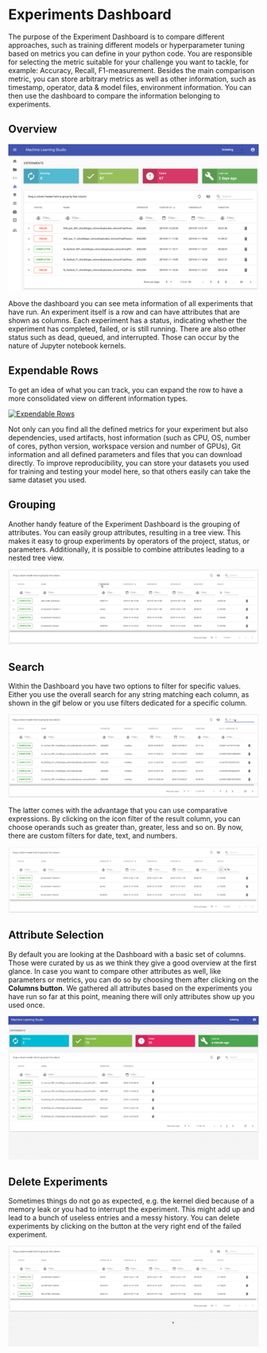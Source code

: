 # Experiments Dashboard

The purpose of the Experiment Dashboard is to compare different approaches, such as training different models or hyperparameter tuning based on metrics you can define in your python code. You are responsible for selecting the metric suitable for your challenge you want to tackle, for example: Accuracy, Recall, F1-measurement. Besides the main comparison metric, you can store arbitrary metrics as well as other information, such as timestamp, operator, data & model files, environment information. You can then use the dashboard to compare the information belonging to experiments.

## Overview

[![Overview Experiment Dashboard](./images/exp-ticket-overview.png)](./images/exp-ticket-overview.png)

Above the dashboard you can see meta information of all experiments that have run. An experiment itself is a row and can have attributes that are shown as columns. Each experiment has a status, indicating whether the experiment has completed, failed, or is still running. There are also other status such as dead, queued, and interrupted. Those can occur by the nature of Jupyter notebook kernels.

## Expendable Rows

To get an idea of what you can track, you can expand the row to have a more consolidated view on different information types.

[![Expendable Rows](./images/exp-expendable-rows.gif)](./images/exp-expendable-rows.gif)
<!-- <div style="width:100%; margin:auto"><img src="../images/exp-expendable-rows.gif" alt="drawing"/></div> -->

Not only can you find all the defined metrics for your experiment but also dependencies, used artifacts, host information (such as CPU, OS, number of cores, python version, workspace version and number of GPUs), Git information and all defined parameters and files that you can download directly. To improve reproducibility, you can store your datasets you used for training and testing your model here, so that others easily can take the same dataset you used.

## Grouping

Another handy feature of the Experiment Dashboard is the grouping of attributes. You can easily group attributes, resulting in a tree view. This makes it easy to group experiments by operators of the project, status, or parameters. Additionally, it is possible to combine attributes leading to a nested tree view.

[![Grouping](./images/exp-grouping.gif)](./images/exp-grouping.gif)
<!-- <div style="width:100%; margin:auto"><img src="../images/exp-grouping.gif" alt="drawing"/></div> -->

## Search

Within the Dashboard you have two options to filter for specific values. Either you use the overall search for any string matching each column, as shown in the gif below or you use filters dedicated for a specific column.

[![Search](./images/exp-search.gif)](./images/exp-search.gif)
<!-- <div style="width:100%; margin:auto"><img src="../images/exp-search.gif" alt="drawing"/></div> -->

The latter comes with the advantage that you can use comparative expressions. By clicking on the icon filter of the result column, you can choose operands such as greater than, greater, less and so on. By now, there are custom filters for date, text, and numbers.

[![Comparative Expressions](./images/exp-comparative-expressions.png)](./images/exp-comparative-expressions.png)
<!-- <div style="width:100%; margin:auto"><img src="../images/exp-comparative-expressions.png" alt="drawing"/></div> -->

## Attribute Selection

By default you are looking at the Dashboard with a basic set of columns. Those were curated by us as we think they give a good overview at the first glance. In case you want to compare other attributes as well, like parameters or metrics, you can do so by choosing them after clicking on the **Columns button**. We gathered all attributes based on the experiments you have run so far at this point, meaning there will only attributes show up you used once.

[![Attribute Selection](./images/exp-attribute-selection.gif)](./images/exp-attribute-selection.gif)

<!-- <div style="width:100%; margin:auto"><img src="../images/exp-attribute-selection.gif" alt="drawing"/></div> -->

## Delete Experiments

Sometimes things do not go as expected, e.g. the kernel died because of a memory leak or you had to interrupt the experiment. This might add up and lead to a bunch of useless entries and a messy history. You can delete experiments by clicking on the button at the very right end of the failed experiment.

[![Delete Experiment](./images/exp-delete-experiment.gif)](./images/exp-delete-experiment.gif)

<!-- <div style="width:100%; margin:auto"><img src="../images/exp-delete-experiment.gif" alt="drawing"/></div> -->